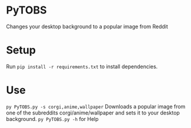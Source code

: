 # PyTOBS
Changes your desktop background to a popular image from Reddit

# Setup
Run `pip install -r requirements.txt` to install dependencies.

# Use
`py PyTOBS.py -s corgi,anime,wallpaper` Downloads a popular image from one of the subreddits corgi/anime/wallpaper and sets it to your desktop background.
`py PyTOBS.py -h` for Help
